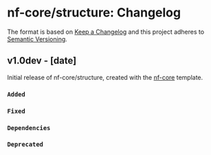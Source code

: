 # nf-core/structure: Changelog

The format is based on [Keep a Changelog](https://keepachangelog.com/en/1.0.0/)
and this project adheres to [Semantic Versioning](https://semver.org/spec/v2.0.0.html).

## v1.0dev - [date]

Initial release of nf-core/structure, created with the [nf-core](https://nf-co.re/) template.

### `Added`

### `Fixed`

### `Dependencies`

### `Deprecated`
